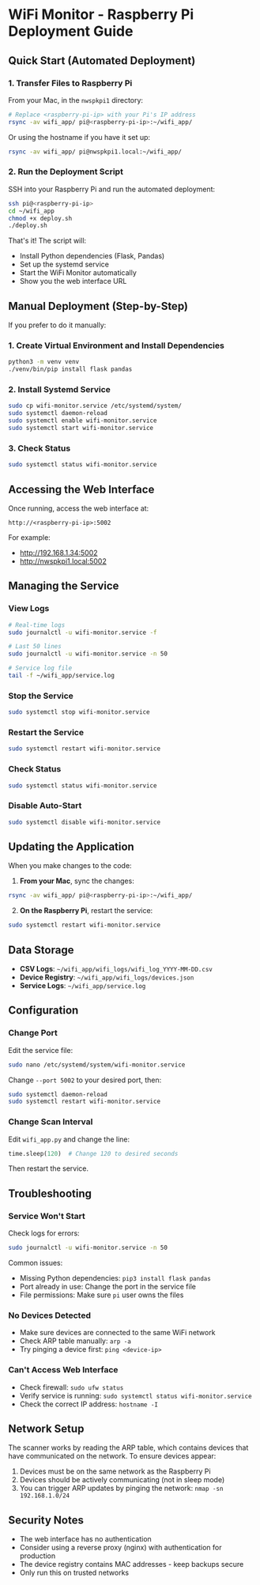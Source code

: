 # WiFi Monitor - Raspberry Pi Deployment Guide

## Quick Start (Automated Deployment)

### 1. Transfer Files to Raspberry Pi

From your Mac, in the `nwspkpi1` directory:

```bash
# Replace <raspberry-pi-ip> with your Pi's IP address
rsync -av wifi_app/ pi@<raspberry-pi-ip>:~/wifi_app/
```

Or using the hostname if you have it set up:
```bash
rsync -av wifi_app/ pi@nwspkpi1.local:~/wifi_app/
```

### 2. Run the Deployment Script

SSH into your Raspberry Pi and run the automated deployment:

```bash
ssh pi@<raspberry-pi-ip>
cd ~/wifi_app
chmod +x deploy.sh
./deploy.sh
```

That's it! The script will:
- Install Python dependencies (Flask, Pandas)
- Set up the systemd service
- Start the WiFi Monitor automatically
- Show you the web interface URL

## Manual Deployment (Step-by-Step)

If you prefer to do it manually:

### 1. Create Virtual Environment and Install Dependencies

```bash
python3 -m venv venv
./venv/bin/pip install flask pandas
```

### 2. Install Systemd Service

```bash
sudo cp wifi-monitor.service /etc/systemd/system/
sudo systemctl daemon-reload
sudo systemctl enable wifi-monitor.service
sudo systemctl start wifi-monitor.service
```

### 3. Check Status

```bash
sudo systemctl status wifi-monitor.service
```

## Accessing the Web Interface

Once running, access the web interface at:
```
http://<raspberry-pi-ip>:5002
```

For example:
- http://192.168.1.34:5002
- http://nwspkpi1.local:5002

## Managing the Service

### View Logs
```bash
# Real-time logs
sudo journalctl -u wifi-monitor.service -f

# Last 50 lines
sudo journalctl -u wifi-monitor.service -n 50

# Service log file
tail -f ~/wifi_app/service.log
```

### Stop the Service
```bash
sudo systemctl stop wifi-monitor.service
```

### Restart the Service
```bash
sudo systemctl restart wifi-monitor.service
```

### Check Status
```bash
sudo systemctl status wifi-monitor.service
```

### Disable Auto-Start
```bash
sudo systemctl disable wifi-monitor.service
```

## Updating the Application

When you make changes to the code:

1. **From your Mac**, sync the changes:
```bash
rsync -av wifi_app/ pi@<raspberry-pi-ip>:~/wifi_app/
```

2. **On the Raspberry Pi**, restart the service:
```bash
sudo systemctl restart wifi-monitor.service
```

## Data Storage

- **CSV Logs**: `~/wifi_app/wifi_logs/wifi_log_YYYY-MM-DD.csv`
- **Device Registry**: `~/wifi_app/wifi_logs/devices.json`
- **Service Logs**: `~/wifi_app/service.log`

## Configuration

### Change Port

Edit the service file:
```bash
sudo nano /etc/systemd/system/wifi-monitor.service
```

Change `--port 5002` to your desired port, then:
```bash
sudo systemctl daemon-reload
sudo systemctl restart wifi-monitor.service
```

### Change Scan Interval

Edit `wifi_app.py` and change the line:
```python
time.sleep(120)  # Change 120 to desired seconds
```

Then restart the service.

## Troubleshooting

### Service Won't Start

Check logs for errors:
```bash
sudo journalctl -u wifi-monitor.service -n 50
```

Common issues:
- Missing Python dependencies: `pip3 install flask pandas`
- Port already in use: Change the port in the service file
- File permissions: Make sure `pi` user owns the files

### No Devices Detected

- Make sure devices are connected to the same WiFi network
- Check ARP table manually: `arp -a`
- Try pinging a device first: `ping <device-ip>`

### Can't Access Web Interface

- Check firewall: `sudo ufw status`
- Verify service is running: `sudo systemctl status wifi-monitor.service`
- Check the correct IP address: `hostname -I`

## Network Setup

The scanner works by reading the ARP table, which contains devices that have communicated on the network. To ensure devices appear:

1. Devices must be on the same network as the Raspberry Pi
2. Devices should be actively communicating (not in sleep mode)
3. You can trigger ARP updates by pinging the network: `nmap -sn 192.168.1.0/24`

## Security Notes

- The web interface has no authentication
- Consider using a reverse proxy (nginx) with authentication for production
- The device registry contains MAC addresses - keep backups secure
- Only run this on trusted networks
